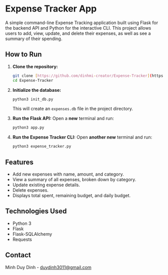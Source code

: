 # Expense Tracker App

A simple command-line Expense Tracking application built using Flask for the backend API and Python for the interactive CLI. This project allows users to add, view, update, and delete their expenses, as well as see a summary of their spending.

## How to Run

1.  **Clone the repository:**
    ```bash
    git clone [https://github.com/dinhmi-creator/Expense-Tracker](https://github.com/dinhmi-creator/Expense-Tracker)
    cd Expense-Tracker
    ```

2.  **Initialize the database:**
    ```bash
    python3 init_db.py
    ```
    This will create an `expenses.db` file in the project directory.

3.  **Run the Flask API:** Open a **new** terminal and run:
    ```bash
    python3 app.py
    ```

4.  **Run the Expense Tracker CLI:** Open **another new** terminal and run:
    ```bash
    python3 expense_tracker.py
    ```

## Features

* Add new expenses with name, amount, and category.
* View a summary of all expenses, broken down by category.
* Update existing expense details.
* Delete expenses.
* Displays total spent, remaining budget, and daily budget.

## Technologies Used

* Python 3
* Flask
* Flask-SQLAlchemy
* Requests

## Contact

Minh Duy Dinh - duydinh3011@gmail.com